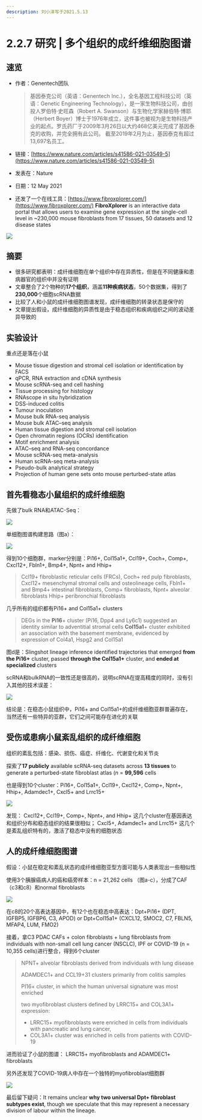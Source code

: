 ```yaml
---
description: 刘小泽写于2021.5.13
---
```


# 2.2.7 研究 \| 多个组织的成纤维细胞图谱

## 速览

* 作者：Genentech团队

  > 基因泰克公司（英语：Genentech Inc.），全名基因工程科技公司（英语：Genetic Engineering Technology），是一家生物科技公司，由创投人罗伯特·史旺森（Robert A. Swanson）与生物化学家赫伯特·博耶（Herbert Boyer）博士于1976年成立，这件事也被视为是生物科技产业的起点。罗氏药厂于2009年3月26日以大约468亿美元完成了基因泰克的收购，并完全拥有此公司。 截至2019年2月为止，基因泰克有超过13,697名员工。

* 链接：[https://www.nature.com/articles/s41586-021-03549-5](https://www.nature.com/articles/s41586-021-03549-5)
* 发表在：Nature
* 日期：12 May 2021
* 还发了一个在线工具：[https://www.fibroxplorer.com/](https://www.fibroxplorer.com/) **FibroXplorer** is an interactive data portal that allows users to examine gene expression at the single-cell level in ~230,000 mouse fibroblasts from 17 tissues, 50 datasets and 12 disease states

![](https://jieandze1314-1255603621.cos.ap-guangzhou.myqcloud.com/blog/2021-05-13-014620.png)

## 摘要

* 很多研究都表明：成纤维细胞在单个组织中存在异质性，但是在不同健康和患病器官的组织中并没有证明
* 文章整合了2个物种的**17个组织**，涵盖**11种疾病状态**，50个数据集，得到了**230,000**个细胞scRNA数据
* 比较了人和小鼠的成纤维细胞图谱发现，成纤维细胞的转录状态是保守的
* 文章提出假设，成纤维细胞的异质性是由于稳态组织和疾病组织之间的波动差异导致的

## 实验设计

重点还是落在小鼠

* Mouse tissue digestion and stromal cell isolation or identification by FACS
* qPCR, RNA extraction and cDNA synthesis
* Mouse scRNA-seq and cell hashing
* Tissue processing for histology
* RNAscope in situ hybridization
* DSS-induced colitis
* Tumour inoculation
* Mouse bulk RNA-seq analysis
* Mouse bulk ATAC–seq analysis
* Human tissue digestion and stromal cell isolation
* Open chromatin regions \(OCRs\)  identification
* Motif enrichment analysis
* ATAC–seq and RNA-seq concordance
* Mouse scRNA-seq meta-analysis
* Human scRNA-seq meta-analysis
* Pseudo-bulk analytical strategy
* Projection of human gene sets onto mouse perturbed-state atlas

## 首先看稳态小鼠组织的成纤维细胞

先做了bulk RNA和ATAC-Seq：

![](https://jieandze1314-1255603621.cos.ap-guangzhou.myqcloud.com/blog/2021-05-13-022931.png)

单细胞图谱构建思路（图a）：

![](https://jieandze1314-1255603621.cos.ap-guangzhou.myqcloud.com/blog/2021-05-13-032730.png)

得到10个细胞群，marker分别是：Pi16+, Col15a1+, Ccl19+, Coch+, Comp+, Cxcl12+, Fbln1+, Bmp4+, Npnt+ and Hhip+

> Ccl19+ fibroblastic reticular cells \(FRCs\), Coch+ red pulp fibroblasts, Cxcl12+ mesenchymal stromal cells and osteolineage cells, Fbln1+ and Bmp4+ intestinal fibroblasts, Comp+ fibroblasts, Npnt+ alveolar fibroblasts Hhip+ peribronchial fibroblasts

几乎所有的组织都有Pi16+ and Col15a1+ clusters

> DEGs in the **Pi16**+ cluster \(Pi16, Dpp4 and Ly6c1\) suggested an identity similar to adventitial stromal cells **Col15a1**+ cluster exhibited an association with the basement membrane, evidenced by expression of Col4a1, Hspg2 and Col15a1

图d是：Slingshot lineage inference identified trajectories that emerged **from the Pi16+** cluster, passed **through the Col15a1+** cluster, and **ended at specialized** clusters

scRNA和bulkRNA的一致性还是很高的，说明scRNA在提高精度的同时，没有引入其他的技术误差：

![](https://jieandze1314-1255603621.cos.ap-guangzhou.myqcloud.com/blog/2021-05-13-022527.png)

结论是：在稳态小鼠组织中，Pi16+ and Col15a1+的成纤维细胞亚群普遍存在，当然还有一些特异的亚群，它们之间可能存在进化的关联

## 受伤或患病小鼠紊乱组织的成纤维细胞

组织的紊乱包括：感染、损伤、癌症、纤维化、代谢变化和关节炎

探索了**17 publicly** available scRNA-seq datasets across **13 tissues** to generate a perturbed-state fibroblast atlas \(_n_ = **99,596** cells

也是得到10个cluster：Pi16+, Col15a1+, Ccl19+, Cxcl12+, Comp+, Npnt+, Hhip+, Adamdec1+, Cxcl5+ and Lrrc15+

![](https://jieandze1314-1255603621.cos.ap-guangzhou.myqcloud.com/blog/2021-05-13-030407.png)

发现： Cxcl12+, Ccl19+, Comp+, Npnt+, and Hhip+ 这几个cluster在基因表达和组织分布和稳态组织的结果很相似； Cxcl5+, Adamdec1+ and Lrrc15+ 这几个是紊乱组织特有的，激活了稳态中没有的细胞状态

## 人的成纤维细胞图谱

假设：小鼠在稳定和紊乱状态的成纤维细胞亚型方面可能与人类表现出一些相似性

使用3个胰腺癌病人的癌和癌旁样本：n = 21,262 cells （图a-c），分成了CAF （c3和c8）和normal fibroblasts

![](https://jieandze1314-1255603621.cos.ap-guangzhou.myqcloud.com/blog/2021-05-13-033633.png)

在c8的20个高表达基因中，有12个也在稳态中高表达：Dpt+Pi16+ \(DPT, IGFBP5, IGFBP6, C3, APOD\) or Dpt+Col15a1+ \(CXCL12, SMOC2, C7, FBLN5, MFAP4, LUM, FMO2\)

接着，拿C3 PDAC CAFs + colon fibroblasts + lung fibroblasts from individuals with non-small cell lung cancer \(NSCLC\), IPF or COVID-19 \(n = 10,355 cells\)进行整合，得到6个cluster

> NPNT+ alveolar fibroblasts derived from individuals with lung disease
>
> ADAMDEC1+ and CCL19+31 clusters primarily from colitis samples
>
> PI16+ cluster, in which the human universal signature was most enriched
>
> two myofibroblast clusters defined by LRRC15+ and COL3A1+ expression:
>
> * LRRC15+ myofibroblasts were enriched in cells from individuals with pancreatic and lung cancer,
> * COL3A1+ cluster was enriched in cells from patients with COVID-19

进而验证了小鼠的图谱： LRRC15+ myofibroblasts and ADAMDEC1+ fibroblasts

另外还发现了COVID-19病人中存在一个独特的myofibroblast细胞群

![](https://jieandze1314-1255603621.cos.ap-guangzhou.myqcloud.com/blog/2021-05-13-033733.png)

最后留下疑问：It remains unclear **why two universal Dpt+ fibroblast subtypes exist**, though we speculate that this may represent a necessary division of labour within the lineage.

